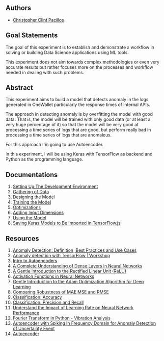 ## Authors
* [Christopher Clint Pacillos](https://app.identifi.com/profile/0095e202d60a44b88bc75ca97c266e2e)

## Goal Statements

The goal of this experiment is to establish and demonstrate a workflow in solving or building Data Science applications using ML tools.

This experiment does not aim towards complex methodologies or even very accurate results but rather focuses more on the processes and workflow needed in dealing with such problems.

## Abstract

This experiment aims to build a model that detects anomaly in the logs generated in OneWallet particularly the response times of internal APIs.

The approach in detecting anomaly is by overfitting the model with good data. That is, the model will be trained with only good data (or at least a very huge percentage of it) so that the model will be very good at processing a time series of logs that are good, but perform really bad in processing a time series of logs that are anomalous.

For this approach I'm going to use Autoencoder.

In this experiment, I will be using Keras with TensorFlow as backend and Python as the programming language.

## Documentations

1. [Setting Up The Development Environment](./docs/setting-up-the-development-environment.md)
2. [Gathering of Data](./docs/gathering_of_data.md)
4. [Designing the Model](./docs/designing-the-model.md)
5. [Training the Model](./docs/training-the-model.md)
6. [Optimizations](./docs/optimizations.md)
7. [Adding Input Dimensions](./docs/adding-input-dimensions.md)
8. [Using the Model](./docs/using-the-model-in-actual-applications.md)
9. [Saving Keras Models to Be Imported in TensorFlow.js](./docs/saving-keras-models-to-be-imported-for-tensorflow-js.md)

## Resources
1. [Anomaly Detection: Definition, Best Practices and Use Cases](https://datrics.ai/anomaly-detection-best-practices)
2. [Anomaly detection with TensorFlow | Workshop](https://www.youtube.com/watch?v=2K3ScZp1dXQ)
3. [Intro to Autoencoders](https://www.tensorflow.org/tutorials/generative/autoencoder)
4. [A Complete Understanding of Dense Layers in Neural Networks](https://analyticsindiamag.com/a-complete-understanding-of-dense-layers-in-neural-networks/)
5. [A Gentle Introduction to the Rectified Linear Unit (ReLU)](https://machinelearningmastery.com/rectified-linear-activation-function-for-deep-learning-neural-networks/)
6. [Activation Functions in Neural Networks](https://towardsdatascience.com/activation-functions-neural-networks-1cbd9f8d91d6)
7. [Gentle Introduction to the Adam Optimization Algorithm for Deep Learning](https://machinelearningmastery.com/adam-optimization-algorithm-for-deep-learning/)
8. [Comparing Robustness of MAE,MSE and RMSE](https://towardsdatascience.com/comparing-robustness-of-mae-mse-and-rmse-6d69da870828)
9. [Classification: Accuracy](https://developers.google.com/machine-learning/crash-course/classification/accuracy)
10. [Classification: Precision and Recall](https://developers.google.com/machine-learning/crash-course/classification/precision-and-recall)
11. [Understand the Impact of Learning Rate on Neural Network Performance](https://machinelearningmastery.com/understand-the-dynamics-of-learning-rate-on-deep-learning-neural-networks)
12. [Fourier Transform in Python - Vibration Analysis](https://www.alphabold.com/fourier-transform-in-python-vibration-analysis/)
13. [Autoencoder with Spiking in Frequency Domain for Anomaly Detection of Uncertainty Event](https://www.atlantis-press.com/journals/jrnal/125935236/view)
14. [Autoencoder](https://medium.com/@sakeshpusuluri/autoencoders-52c81a6f1ae1)
